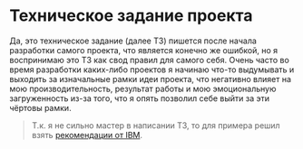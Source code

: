 # Техническое задание проекта
Да, это техническое задание (далее ТЗ) пишется после начала разработки самого проекта, что является конечно же ошибкой, но я воспринимаю это ТЗ как свод правил для самого себя. Очень часто во время разработки каких-либо проектов я начинаю что-то выдумывать и выходить за изначальные рамки идеи проекта, что негативно влияет на мою производительность, результат работы и мою эмоциональную загруженность из-за того, что я опять позволил себе выйти за эти чёртовы рамки.

> Т.к. я не сильно мастер в написании ТЗ, то для примера решил взять [рекомендации от IBM](https://www.ibm.com/docs/ru/elms/elm/6.0.5?topic=requirements-vision-document).
